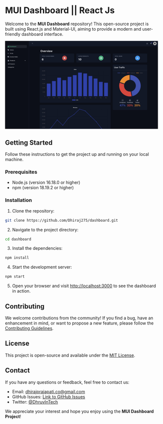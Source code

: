 
# MUI Dashboard || React Js

Welcome to the **MUI Dashboard** repository! This open-source project is built using React.js and Material-UI, aiming to provide a modern and user-friendly dashboard interface.

![Screenshot](https://github.com/Dhiraj275/dashboard/blob/main/public/images/Image%2021-08-23%20at%203.16%20PM.jpg?raw=true)



## Getting Started

Follow these instructions to get the project up and running on your local machine.

### Prerequisites

- Node.js (version 16.18.0 or higher)
- npm (version 18.19.2 or higher)

### Installation

1. Clone the repository:

```sh
git clone https://github.com/Dhiraj275/dashboard.git
```

2. Navigate to the project directory:

```sh
cd dashboard
```

3. Install the dependencies:

```sh
npm install
```

4. Start the development server:

```sh
npm start
```

5. Open your browser and visit [http://localhost:3000](http://localhost:3000) to see the dashboard in action.

## Contributing

We welcome contributions from the community! If you find a bug, have an enhancement in mind, or want to propose a new feature, please follow the [Contributing Guidelines](CONTRIBUTING.md).

## License

This project is open-source and available under the [MIT License](LICENSE).

## Contact

If you have any questions or feedback, feel free to contact us:

- Email: dhirajprajapati.co@gmail.com
- GitHub Issues: [Link to GitHub Issues](https://github.com/Dhiraj275/dashboard/issues)
- Twitter: [@DhruvInTech](https://twitter.com/DhruvInTech)

We appreciate your interest and hope you enjoy using the **MUI Dashboard Project**!
